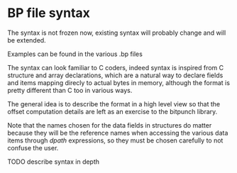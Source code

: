 # BP file syntax

The syntax is not frozen now, existing syntax will probably change and
will be extended.

Examples can be found in the various .bp files

The syntax can look familiar to C coders, indeed syntax is inspired
from C structure and array declarations, which are a natural way to
declare fields and items mapping direcly to actual bytes in memory,
although the format is pretty different than C too in various ways.

The general idea is to describe the format in a high level view so
that the offset computation details are left as an exercise to the
bitpunch library.

Note that the names chosen for the data fields in structures do matter
because they will be the reference names when accessing the various
data items through *dpath* expressions, so they must be chosen
carefully to not confuse the user.

TODO describe syntax in depth
